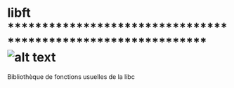 # libft *************************************************************![alt text][logo]
Bibliothèque de fonctions usuelles de la libc

[logo]: http://www.cfa-stephenson.fr/sites/default/files/images/%C3%A9cole%2042%20logo.png "Logo42"
